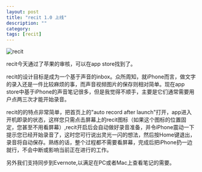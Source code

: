 ```yaml
---
layout: post
title: "recit 1.0 上线"
description: ""
category: 
tags: [recit]
---
```


![recit](http://interbbs.b0.upaiyun.com/recit.png)

recit今天通过了苹果的审核，可以在app store找到了。

recit的设计目标是成为一个基于声音的inbox。众所周知，就iPhone而言，做文字的录入还是一件比较麻烦的事，而声音视频图片的保存则相对简单。现在app store中基于iPhone的声音笔记很多，但是我觉得不顺手，主要是它们通常需要用户点两三次才能开始录音。

recit的的特点非常简单，把首页上的"auto record after launch"打开，app进入开机即录的状态，这样您只需点击屏幕上的recit图标（如果这个图标的位置固定，您甚至不用看屏幕）,recit开启后会自动做好录音准备，并令iPhone震动一下提示您已经开始录音了，这时您可行说出灵光一闪的想法，然后按Home键退出，录音将自动保存。熟练的话，整个过程都不需要看屏幕，完成后把iPhone扔一边就行，不会中断或影响当前正在进行的工作。

另外我们支持同步到Evernote,以满足在PC或者Mac上查看笔记的需要。